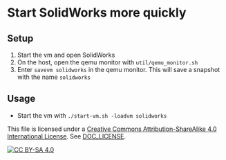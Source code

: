 # Start SolidWorks more quickly

## Setup

1. Start the vm and open SolidWorks
2. On the host, open the qemu monitor with `util/qemu_monitor.sh`
3. Enter `savevm solidworks` in the qemu monitor. This will save a snapshot
with the name `solidworks`

## Usage

- Start the vm with `./start-vm.sh -loadvm solidworks`

This file is licensed under a
[Creative Commons Attribution-ShareAlike 4.0 International License][cc-by-sa].
See [DOC_LICENSE](../DOC_LICENSE).

[![CC BY-SA 4.0][cc-by-sa-image]][cc-by-sa]

[cc-by-sa]: http://creativecommons.org/licenses/by-sa/4.0/
[cc-by-sa-image]: https://licensebuttons.net/l/by-sa/4.0/88x31.png
